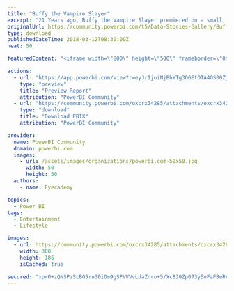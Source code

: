 ```yaml
---
title: "Buffy the Vampire Slayer"
excerpt: "21 Years ago, Buffy the Vampire Slayer premiered on a small, teen centred network on US TV. This show would go on for 7 seasons of network TV, a"
originalUrl: https://community.powerbi.com/t5/Data-Stories-Gallery/Buffy-the-Vampire-Slayer/m-p/374399
type: download
publishedDateTime: 2018-03-12T08:30:00Z
heat: 50

featuredContent: "<iframe width=\"800\" height=\"500\" frameborder=\"0\" src=\"https://app.powerbi.com/view?r=eyJrIjoiNjBhYTg3OGEtOTA4OS00ZjZmLWFiODItMjU0MWRhYmYxMzJiIiwidCI6ImI4NjY0M2ViLTY2ZWQtNDYzZi05ZWU2LTE3YjY5ZmQ2M2JiZiIsImMiOjh9\"></iframe>"

actions:
  - url: "https://app.powerbi.com/view?r=eyJrIjoiNjBhYTg3OGEtOTA4OS00ZjZmLWFiODItMjU0MWRhYmYxMzJiIiwidCI6ImI4NjY0M2ViLTY2ZWQtNDYzZi05ZWU2LTE3YjY5ZmQ2M2JiZiIsImMiOjh9"
    type: "preview"
    title: "Preview Report"
    attribution: "PowerBI Community"
  - url: "https://community.powerbi.com/oxcrx34285/attachments/oxcrx34285/DataStoriesGallery/1686/2/Buffy.pbix"
    type: "download"
    title: "Download PBIX"
    attribution: "PowerBI Community"

provider:
  name: PowerBI Community
  domain: powerbi.com
  images:
    - url: /assets/images/organizations/powerbi.com-50x50.jpg
      width: 50
      height: 50
  authors:
    - name: Eyecademy

topics:
  - Power BI
tags:
  - Entertainment
  - Lifestyle

images:
  - url: https://community.powerbi.com/oxcrx34285/attachments/oxcrx34285/DataStoriesGallery/1686/1/Buffy_the_Vampire_Slayer_(logo).jpg
    width: 300
    height: 186
    isCached: true

secured: "xprO+zQNSPzScBG5ru30iOm9gSPVVVvLdaZnru+5/Xc8J0Zp073y5nFaFBeRVpxnYs1pIr/RaMln5hg3lAnm9leoC5BfQOlPEFD0svom2WfyqgrBuXV5YTJsYL33OJSn9A/FFM5zkt+6Ywkj3FZxA4RmfAuDTu7DXP6HED896HjWGqCrW3g9ZVMUerRXB8FDVbSIYW7hvfjl+xZz5BIwQnVOGKg4aHnv6EMxfaO00JbR5SJZN3+O6buNkfsURjsn6J01z3Zrp4qMT3+ckE+89k+m8pLqpVT7pIFomBS/JJnDxC+WWbJyRqAVAfECqIDpvPg/axaZf5VzaSR7+1gS1Jscm+sKiEfH+sxyTs/WX8RNouBbHWVpaJ3mbTZwTyHf0kl5Gh/487L7eIoFqQ/C+w==;3cDiplv/YbiLBkfO8CaO5g=="
---
```


